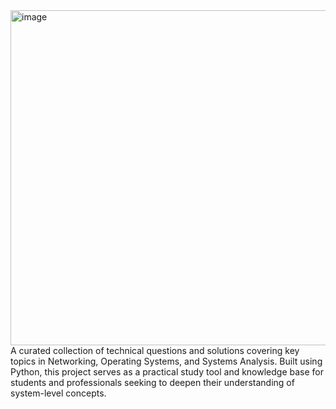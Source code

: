<img width="704" height="536" alt="image" src="https://github.com/user-attachments/assets/c800aba4-8553-4404-af83-1d7b84b9c3f4" />
A curated collection of technical questions and solutions covering key topics in Networking, Operating Systems, and Systems Analysis. Built using Python, this project serves as a practical study tool and knowledge base for students and professionals seeking to deepen their understanding of system-level concepts.
